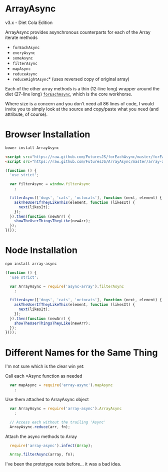 ArrayAsync
===

v3.x - Diet Cola Edition

ArrayAsync provides asynchronous counterparts for each of the Array iterate methods

  * `forEachAsync`
  * `everyAsync`
  * `someAsync`
  * `filterAsync`
  * `mapAsync`
  * `reduceAsync`
  * `reduceRightAsync`\* (uses reversed copy of original array)

Each of the other array methods is a thin (12-line long) wrapper around the
diet (27-line long) [`forEachAsync`](https://github.com/FuturesJS/forEachAsync),
which is the core workhorse.

Where size is a concern and you don't need all 86 lines of code,
I would invite you to simply look at the source and copy/paste
what you need (and attribute, of course).

Browser Installation
===

```bash
bower install ArrayAsync
```

```html
<script src="https://raw.github.com/FuturesJS/forEachAsync/master/forEachAsync.js"></script>
<script src="https://raw.github.com/FuturesJS/ArrayAsync/master/array-async.js"></script>
```

```javascript
(function () {
  'use strict';

  var filterAsync = window.filterAsync
    ;

  filterAsync(['dogs', 'cats', 'octocats'], function (next, element) {
    askTheUserIfTheyLikeThis(element, function (likesIt) {
      next(likesIt);
    });
  }).then(function (newArr) {
    showTheUserThingsTheyLike(newArr);
  });
}());
```

Node Installation
===

```bash
npm install array-async
```

```javascript
(function () {
  'use strict';

  var ArrayAsync = require('async-array').filterAsync
    ;

  filterAsync(['dogs', 'cats', 'octocats'], function (next, element) {
    askTheUserIfTheyLikeThis(element, function (likesIt) {
      next(likesIt);
    });
  }).then(function (newArr) {
    showTheUserThingsTheyLike(newArr);
  });
}());
```

Different Names for the Same Thing
===

I'm not sure which is the clear win yet:

Call each \*Async function as needed
```javascript
  var mapAsync = require('array-async').mapAsync
    ;
```

Use them attached to ArrayAsync object
```javascript
  var ArrayAsync = require('array-async').ArrayAsync
    ;

  // Access each without the trailing 'Async'
  ArrayAsync.reduce(arr, fn);
```

Attach the async methods to Array
```javascript
  require('array-async').infect(Array);

  Array.filterAsync(array, fn);
```

I've been the prototype route before... it was a bad idea.
